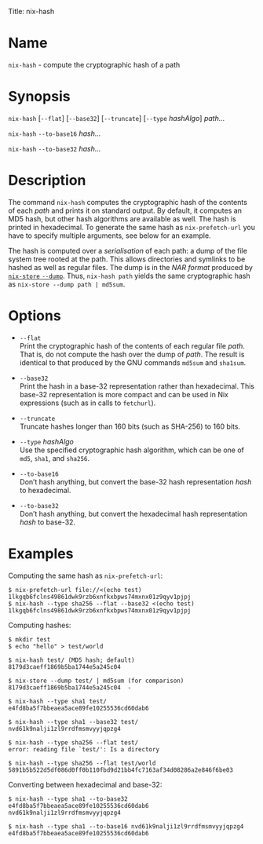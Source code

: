 Title: nix-hash

# Name

`nix-hash` - compute the cryptographic hash of a path

# Synopsis

`nix-hash` [`--flat`] [`--base32`] [`--truncate`] [`--type` *hashAlgo*] *path…*

`nix-hash` `--to-base16` *hash…*

`nix-hash` `--to-base32` *hash…*

# Description

The command `nix-hash` computes the cryptographic hash of the contents
of each *path* and prints it on standard output. By default, it computes
an MD5 hash, but other hash algorithms are available as well. The hash
is printed in hexadecimal. To generate the same hash as
`nix-prefetch-url` you have to specify multiple arguments, see below for
an example.

The hash is computed over a *serialisation* of each path: a dump of the
file system tree rooted at the path. This allows directories and
symlinks to be hashed as well as regular files. The dump is in the *NAR
format* produced by [`nix-store` `--dump`](#refsec-nix-store-dump).
Thus, `nix-hash
path` yields the same cryptographic hash as `nix-store --dump
path | md5sum`.

# Options

  - `--flat`  
    Print the cryptographic hash of the contents of each regular file
    *path*. That is, do not compute the hash over the dump of *path*.
    The result is identical to that produced by the GNU commands
    `md5sum` and `sha1sum`.

  - `--base32`  
    Print the hash in a base-32 representation rather than hexadecimal.
    This base-32 representation is more compact and can be used in Nix
    expressions (such as in calls to `fetchurl`).

  - `--truncate`  
    Truncate hashes longer than 160 bits (such as SHA-256) to 160 bits.

  - `--type` *hashAlgo*  
    Use the specified cryptographic hash algorithm, which can be one of
    `md5`, `sha1`, and `sha256`.

  - `--to-base16`  
    Don’t hash anything, but convert the base-32 hash representation
    *hash* to hexadecimal.

  - `--to-base32`  
    Don’t hash anything, but convert the hexadecimal hash representation
    *hash* to base-32.

# Examples

Computing the same hash as `nix-prefetch-url`:

    $ nix-prefetch-url file://<(echo test)
    1lkgqb6fclns49861dwk9rzb6xnfkxbpws74mxnx01z9qyv1pjpj
    $ nix-hash --type sha256 --flat --base32 <(echo test)
    1lkgqb6fclns49861dwk9rzb6xnfkxbpws74mxnx01z9qyv1pjpj

Computing hashes:

    $ mkdir test
    $ echo "hello" > test/world

    $ nix-hash test/ (MD5 hash; default)
    8179d3caeff1869b5ba1744e5a245c04

    $ nix-store --dump test/ | md5sum (for comparison)
    8179d3caeff1869b5ba1744e5a245c04  -

    $ nix-hash --type sha1 test/
    e4fd8ba5f7bbeaea5ace89fe10255536cd60dab6

    $ nix-hash --type sha1 --base32 test/
    nvd61k9nalji1zl9rrdfmsmvyyjqpzg4

    $ nix-hash --type sha256 --flat test/
    error: reading file `test/': Is a directory

    $ nix-hash --type sha256 --flat test/world
    5891b5b522d5df086d0ff0b110fbd9d21bb4fc7163af34d08286a2e846f6be03

Converting between hexadecimal and base-32:

    $ nix-hash --type sha1 --to-base32 e4fd8ba5f7bbeaea5ace89fe10255536cd60dab6
    nvd61k9nalji1zl9rrdfmsmvyyjqpzg4

    $ nix-hash --type sha1 --to-base16 nvd61k9nalji1zl9rrdfmsmvyyjqpzg4
    e4fd8ba5f7bbeaea5ace89fe10255536cd60dab6
